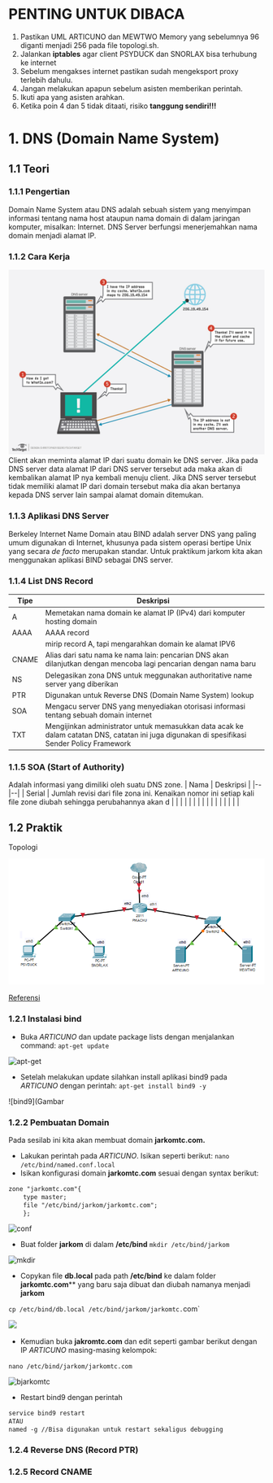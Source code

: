 # PENTING UNTUK DIBACA
1. Pastikan UML ARTICUNO dan MEWTWO Memory yang sebelumnya 96 diganti menjadi 256 pada file topologi.sh.
2. Jalankan **iptables** agar client PSYDUCK dan SNORLAX bisa terhubung ke internet
3. Sebelum mengakses internet pastikan sudah mengeksport proxy terlebih dahulu.
4. Jangan melakukan apapun sebelum asisten memberikan perintah.
5. Ikuti apa yang asisten arahkan.
6. Ketika poin 4 dan 5 tidak ditaati, risiko **tanggung sendiri!!!**

# 1. DNS (Domain Name System)
## 1.1 Teori
### 1.1.1 Pengertian
Domain Name System atau DNS adalah sebuah sistem yang menyimpan informasi tentang nama host ataupun nama domain di dalam jaringan komputer, misalkan: Internet. DNS Server berfungsi menerjemahkan nama domain menjadi alamat IP.
### 1.1.2 Cara Kerja
![CaraKerja](Gambar/CaraKerja.jpg)
Client akan meminta alamat IP dari suatu domain ke DNS server. Jika pada DNS server data alamat IP dari DNS server tersebut ada maka akan di kembalikan alamat IP nya kembali menuju client. Jika DNS server tersebut tidak memiliki alamat IP dari domain tersebut maka dia akan bertanya kepada DNS server lain sampai alamat domain ditemukan.
### 1.1.3 Aplikasi DNS Server
Berkeley Internet Name Domain atau BIND adalah server DNS yang paling umum digunakan di Internet, khusunya pada sistem operasi bertipe Unix yang secara *de facto* merupakan standar. Untuk praktikum jarkom kita akan menggunakan aplikasi BIND sebagai DNS server.
### 1.1.4 List DNS Record
|Tipe|Deskripsi  |
|--|--|
| A | Memetakan nama domain ke alamat IP (IPv4) dari komputer hosting domain |
| AAAA | AAAA record  |
|  | mirip record A, tapi mengarahkan domain ke alamat IPV6 |
| CNAME | Alias dari satu nama ke nama lain: pencarian DNS akan dilanjutkan dengan mencoba lagi pencarian dengan nama baru |
| NS | Delegasikan zona DNS untuk meggunakan authoritative name server yang diberikan |
| PTR | Digunakan untuk Reverse DNS (Domain Name System) lookup |
| SOA | Mengacu server DNS yang menyediakan otorisasi informasi tentang sebuah domain internet |
| TXT | Mengijinkan administrator untuk memasukkan data acak ke dalam catatan DNS, catatan ini juga digunakan di spesifikasi Sender Policy Framework |
### 1.1.5 SOA (Start of Authority)
Adalah informasi yang dimiliki oleh suatu DNS zone.
| Nama | Deskripsi |
|--|--|
| Serial | Jumlah revisi dari file zona ini. Kenaikan nomor ini setiap kali file zone diubah sehingga perubahannya akan d |
|  |  |
|  |  |
|  |  |
|  |  |
|  |  |
## 1.2 Praktik
Topologi


![topologi](Gambar/Topologi.png)


[Referensi](https://github.com/afrchmdi/Jarkom-Modul-Pengenalan-UML)
### 1.2.1 Instalasi bind

 - Buka *ARTICUNO* dan update package lists dengan menjalankan command: 
 `apt-get update`

![apt-get](Gambar/get-update)

 - Setelah melakukan update silahkan install aplikasi bind9 pada *ARTICUNO* dengan perintah:
 `apt-get install bind9 -y`
 
![bind9](Gambar

### 1.2.2 Pembuatan Domain
Pada sesilab ini kita akan membuat domain **jarkomtc.com.**

 - Lakukan perintah pada *ARTICUNO*. Isikan seperti berikut:
`nano /etc/bind/named.conf.local`
 - Isikan konfigurasi domain **jarkomtc.com** sesuai dengan syntax berikut:
```
zone "jarkomtc.com"{
	type master;
	file "/etc/bind/jarkom/jarkomtc.com";
	};
```
![conf](Gambar/conf)

 - Buat folder **jarkom** di dalam **/etc/bind**
`mkdir /etc/bind/jarkom`

![mkdir](Gambar/mkdir)

 - Copykan file **db.local** pada path **/etc/bind** ke dalam folder **jarkomtc.com**** yang baru saja dibuat dan diubah namanya menjadi **jarkom**

`cp /etc/bind/db.local /etc/bind/jarkom/jarkomtc.`com`

![](Gambar/cp)

 - Kemudian buka **jakromtc.com** dan edit seperti gambar berikut dengan IP *ARTICUNO* masing-masing kelompok:

`nano /etc/bind/jarkom/jarkomtc.com`

![bjarkomtc](Gambar/jarkomtc)

 - Restart bind9 dengan perintah
```
service bind9 restart
ATAU
named -g //Bisa digunakan untuk restart sekaligus debugging
```

### 1.2.4 Reverse DNS (Record PTR)

### 1.2.5 Record CNAME
<!--stackedit_data:
eyJoaXN0b3J5IjpbLTIwMDQ5MTAxOCwtMTk3NDk1MTU2NSw0Nz
I5MzQ0MDMsMTY0MDM3MDkyOSwtMjA0MTgyMDY1NiwtNjI1ODI4
NTM2LDE2NTY4ODQ2ODksMTEzMzU0MDkzMCwzNTE1MjIyNDQsLT
EwNDY4MzY1NDYsNDIwMjc0ODg3LC02NjkxNzczODcsMTU5MTkx
MTY2NV19
-->